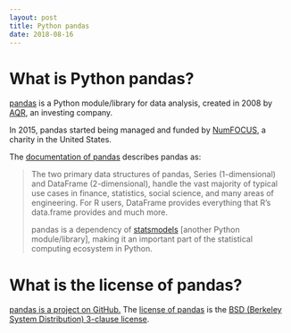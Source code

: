 ```yaml
---
layout: post
title: Python pandas
date: 2018-08-16
---
```


# What is Python pandas?

[pandas](https://pandas.pydata.org/index.html) is a Python module/library for data analysis, created in 2008 by [AQR](https://www.aqr.com/), an investing company.

In 2015, pandas started being managed and funded by [NumFOCUS](https://numfocus.org/), a charity in the United States.

The [documentation of pandas](https://pandas.pydata.org/pandas-docs/stable/) describes pandas as:

> The two primary data structures of pandas, Series (1-dimensional) and DataFrame (2-dimensional), handle the vast majority of typical use cases in finance, statistics, social science, and many areas of engineering. For R users, DataFrame provides everything that R’s data.frame provides and much more.
>
> pandas is a dependency of [statsmodels](http://www.statsmodels.org/stable/) [another Python module/library], making it an important part of the statistical computing ecosystem in Python.

# What is the license of pandas?

[pandas is a project on GitHub.](https://github.com/pandas-dev/pandas) The [license of pandas](https://github.com/pandas-dev/pandas/blob/master/LICENSE) is the [BSD (Berkeley System Distribution) 3-clause license](https://opensource.org/licenses/BSD-3-Clause).
